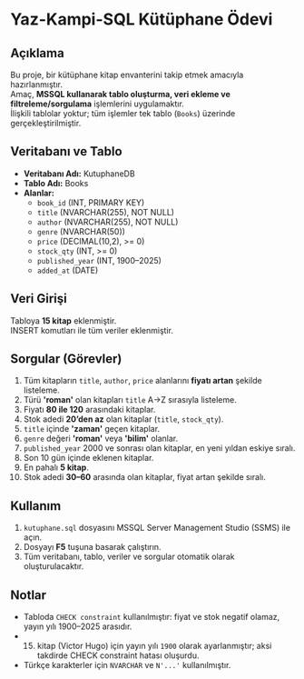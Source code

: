 # Yaz-Kampi-SQL Kütüphane Ödevi

## Açıklama
Bu proje, bir kütüphane kitap envanterini takip etmek amacıyla hazırlanmıştır.  
Amaç, **MSSQL kullanarak tablo oluşturma, veri ekleme ve filtreleme/sorgulama** işlemlerini uygulamaktır.  
İlişkili tablolar yoktur; tüm işlemler tek tablo (`Books`) üzerinde gerçekleştirilmiştir.

## Veritabanı ve Tablo

- **Veritabanı Adı:** KutuphaneDB
- **Tablo Adı:** Books
- **Alanlar:**
  - `book_id` (INT, PRIMARY KEY)
  - `title` (NVARCHAR(255), NOT NULL)
  - `author` (NVARCHAR(255), NOT NULL)
  - `genre` (NVARCHAR(50))
  - `price` (DECIMAL(10,2), >= 0)
  - `stock_qty` (INT, >= 0)
  - `published_year` (INT, 1900–2025)
  - `added_at` (DATE)

## Veri Girişi
Tabloya **15 kitap** eklenmiştir.  
INSERT komutları ile tüm veriler eklenmiştir.

## Sorgular (Görevler)

1. Tüm kitapların `title`, `author`, `price` alanlarını **fiyatı artan** şekilde listeleme.
2. Türü **'roman'** olan kitapları `title` A→Z sırasıyla listeleme.
3. Fiyatı **80 ile 120** arasındaki kitaplar.
4. Stok adedi **20’den az** olan kitaplar (`title`, `stock_qty`).
5. `title` içinde **'zaman'** geçen kitaplar.
6. `genre` değeri **'roman'** veya **'bilim'** olanlar.
7. `published_year` 2000 ve sonrası olan kitaplar, en yeni yıldan eskiye sıralı.
8. Son 10 gün içinde eklenen kitaplar.
9. En pahalı **5 kitap**.
10. Stok adedi **30–60** arasında olan kitaplar, fiyat artan şekilde sıralı.

## Kullanım

1. `kutuphane.sql` dosyasını MSSQL Server Management Studio (SSMS) ile açın.
2. Dosyayı **F5** tuşuna basarak çalıştırın.
3. Tüm veritabanı, tablo, veriler ve sorgular otomatik olarak oluşturulacaktır.

## Notlar
- Tabloda `CHECK constraint` kullanılmıştır: fiyat ve stok negatif olamaz, yayın yılı 1900–2025 arasıdır.
- 15. kitap (Victor Hugo) için yayın yılı `1900` olarak ayarlanmıştır; aksi takdirde CHECK constraint hatası oluşurdu.
- Türkçe karakterler için `NVARCHAR` ve `N'...'` kullanılmıştır.
